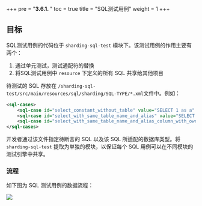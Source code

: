 +++
pre = "<b>3.6.1. </b>"
toc = true
title = "SQL测试用例"
weight = 1
+++

## 目标

SQL测试用例的代码位于 `sharding-sql-test` 模块下。该测试用例的作用主要有两个：
  
  1. 通过单元测试，测试通配符的替换
  2. 将SQL测试用例中 `resource` 下定义的所有 SQL 共享给其他项目

待测试的 SQL 存放在 `/sharding-sql-test/src/main/resources/sql/sharding/SQL-TYPE/*.xml`文件中。例如：

```xml
<sql-cases>
    <sql-case id="select_constant_without_table" value="SELECT 1 as a" />
    <sql-case id="select_with_same_table_name_and_alias" value="SELECT t_order.* FROM t_order t_order WHERE user_id = ? AND order_id = ?" />
    <sql-case id="select_with_same_table_name_and_alias_column_with_owner" value="SELECT t_order.order_id,t_order.user_id,status FROM t_order t_order WHERE t_order.user_id = ? AND order_id = ?" db-types="MySQL,H2"/>
</sql-cases>
```

开发者通过该文件指定待断言的 SQL 以及该 SQL 所适配的数据库类型。将 `sharding-sql-test` 提取为单独的模块，以保证每个 SQL 用例可以在不同模块的测试引擎中共享。

### 流程

如下图为 SQL 测试用例的数据流程：

![](https://shardingsphere.apache.org/document/current/img/test-engine/sql-case.jpg)
